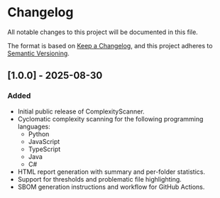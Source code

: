 # Changelog

All notable changes to this project will be documented in this file.

The format is based on [Keep a Changelog](https://keepachangelog.com/en/1.0.0/), and this project adheres to [Semantic Versioning](https://semver.org/spec/v2.0.0.html).

## [1.0.0] - 2025-08-30
### Added
- Initial public release of ComplexityScanner.
- Cyclomatic complexity scanning for the following programming languages:
	- Python
	- JavaScript
	- TypeScript
	- Java
	- C#
- HTML report generation with summary and per-folder statistics.
- Support for thresholds and problematic file highlighting.
- SBOM generation instructions and workflow for GitHub Actions.

